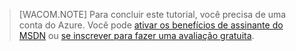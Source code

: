 > [WACOM.NOTE]
> Para concluir este tutorial, você precisa de uma conta do Azure. Você pode [ativar os benefícios de assinante do MSDN][] ou [se inscrever para fazer uma avaliação gratuita][].

  [ativar os benefícios de assinante do MSDN]: http://www.windowsazure.com/en-us/pricing/member-offers/msdn-benefits-details/
  [se inscrever para fazer uma avaliação gratuita]: http://www.windowsazure.com/en-us/pricing/free-trial/
